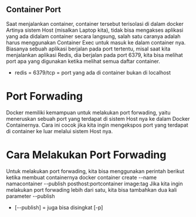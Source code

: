 ## Container Port
Saat menjalankan container, container tersebut terisolasi di dalam docker
Artinya sistem Host (misalkan Laptop kita), tidak bisa mengakses aplikasi yang ada didalam container secara langsung, salah satu caranya adalah harus menggunakan Container Exec untuk masuk ke dalam container nya.
Biasanya sebuah aplikasi berjalan pada port tertentu, misal saat kita menjalankan aplikasi Redis, dia berjalan pada port 6379, kita bisa melihat port apa yang digunakan ketika melihat semua daftar container. 
- redis = 6379/tcp = port yang ada di container bukan di localhost

# Port Forwading
Docker memiliki kemampuan untuk melakukan port forwading, yaitu meneruskan sebuah port yang terdapat di sistem Host nya ke dalam Docker Containernya.
Cara ini cocok jika kita ingin mengekspos port yang terdapat di container ke luar melalui sistem Host nya.

# Cara Melakukan Port Forwading
Untuk melakukan port forwading, kita bisa menggunakan perintah berikut ketika membuat containernya
docker container create --name namacontainer --publish posthost:portcontainer image:tag
Jika kita ingin melakukan port forwading lebih dari satu, kita bisa tambahkan dua kali parameter --publish
- [--publish] = juga bisa disingkat [-p]